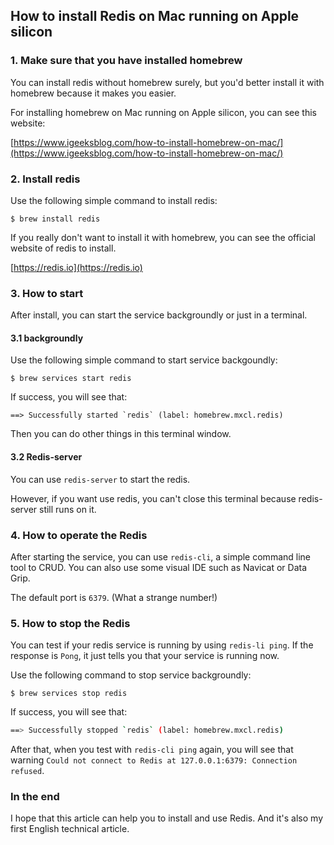 ## How to install Redis on Mac running on Apple silicon

### 1. Make sure that you have installed homebrew

You can install redis without homebrew surely, but you'd better install it with homebrew because it makes you easier.

For installing homebrew on Mac running on Apple silicon, you can see this website:

[https://www.igeeksblog.com/how-to-install-homebrew-on-mac/](https://www.igeeksblog.com/how-to-install-homebrew-on-mac/)

### 2. Install redis

Use the following simple command to install redis:

```shell
$ brew install redis
```

If you really don't want to install it with homebrew, you can see the official website of redis to install.

[https://redis.io](https://redis.io)

### 3. How to start

After install, you can start the service backgroundly or just in a terminal.

#### 3.1 backgroundly

Use the following simple command to start service backgoundly:

```shell
$ brew services start redis
```

If success, you will see that:

```shell
==> Successfully started `redis` (label: homebrew.mxcl.redis)
```

Then you can do other things in this terminal window.

#### 3.2 Redis-server

You can use `redis-server` to start the redis.

However, if you want use redis, you can't close this terminal because redis-server still runs on it.

### 4. How to operate the Redis

After starting the service, you can use `redis-cli`, a simple command line tool to CRUD. You can also use some visual IDE such as Navicat or Data Grip.

The default port is `6379`. (What a strange number!)

### 5. How to stop the Redis

You can test if your redis service is running by using `redis-li ping`. If the response is `Pong`, it just tells you that your service is running now.

Use the following command to stop service backgroundly:

```shell
$ brew services stop redis
```

If success, you will see that:

```bash
==> Successfully stopped `redis` (label: homebrew.mxcl.redis)
```

After that, when you test with `redis-cli ping` again, you will see that warning `Could not connect to Redis at 127.0.0.1:6379: Connection refused`.



### In the end

I hope that this article can help you to install and use Redis. And it's also my first English technical article.

